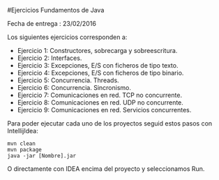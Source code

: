 #Ejercicios Fundamentos de Java

Fecha de entrega : 23/02/2016

Los siguientes ejercicios corresponden a:
- Ejercicio 1: Constructores, sobrecarga y sobreescritura.
- Ejercicio 2: Interfaces.
- Ejercicio 3: Excepciones, E/S con ficheros de tipo texto.
- Ejercicio 4: Excepciones, E/S con ficheros de tipo binario.
- Ejercicio 5: Concurrencia. Threads.
- Ejercicio 6: Concurrencia. Sincronismo.
- Ejercicio 7: Comunicaciones en red. TCP no concurrente.
- Ejercicio 8: Comunicaciones en red. UDP no concurrente.
- Ejercicio 9: Comunicaciones en red. Servicios concurrentes.

Para poder ejecutar cada uno de los proyectos seguid estos pasos con IntellijIdea:

	mvn clean
	mvn package
	java -jar [Nombre].jar

O directamente con IDEA encima del proyecto y seleccionamos Run.
